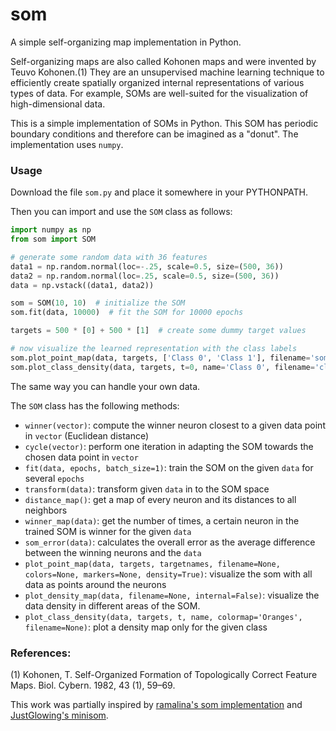 # som
A simple self-organizing map implementation in Python.

Self-organizing maps are also called Kohonen maps and were invented by Teuvo Kohonen.(1) They are an unsupervised machine 
learning technique to efficiently create spatially organized internal representations of various types of data. For 
example, SOMs are well-suited for the visualization of high-dimensional data. 

This is a simple implementation of SOMs in Python. This SOM has periodic boundary conditions and therefore can be
imagined as a "donut". The implementation uses `numpy`.

### Usage
Download the file `som.py` and place it somewhere in your PYTHONPATH.

Then you can import and use the `SOM` class as follows: 

``` python
import numpy as np
from som import SOM

# generate some random data with 36 features
data1 = np.random.normal(loc=-.25, scale=0.5, size=(500, 36))
data2 = np.random.normal(loc=.25, scale=0.5, size=(500, 36))
data = np.vstack((data1, data2))

som = SOM(10, 10)  # initialize the SOM
som.fit(data, 10000)  # fit the SOM for 10000 epochs

targets = 500 * [0] + 500 * [1]  # create some dummy target values

# now visualize the learned representation with the class labels
som.plot_point_map(data, targets, ['Class 0', 'Class 1'], filename='som.png')
som.plot_class_density(data, targets, t=0, name='Class 0', filename='class_0.png')
```

The same way you can handle your own data.

The `SOM` class has the following methods:
- `winner(vector)`: compute the winner neuron closest to a given data point in `vector` (Euclidean distance)
- `cycle(vector)`: perform one iteration in adapting the SOM towards the chosen data point in `vector`
- `fit(data, epochs, batch_size=1)`: train the SOM on the given `data` for several `epochs`
- `transform(data)`: transform given `data` in to the SOM space
- `distance_map()`: get a map of every neuron and its distances to all neighbors
- `winner_map(data)`: get the number of times, a certain neuron in the trained SOM is winner for the given `data`
- `som_error(data)`: calculates the overall error as the average difference between the winning neurons and the `data`
- `plot_point_map(data, targets, targetnames, filename=None, colors=None, markers=None, density=True)`: visualize the som with all data as points around the neurons
- `plot_density_map(data, filename=None, internal=False)`: visualize the data density in different areas of the SOM.
- `plot_class_density(data, targets, t, name, colormap='Oranges', filename=None)`: plot a density map only for the given class


### References:
(1) Kohonen, T. Self-Organized Formation of Topologically Correct Feature Maps. Biol. Cybern. 1982, 43 (1), 59–69.

This work was partially inspired by [ramalina's som implementation](https://github.com/ramarlina/som "ramarlina's som github repo") and [JustGlowing's minisom](https://github.com/JustGlowing/minisom "JustGlowing's minisom github repo").
